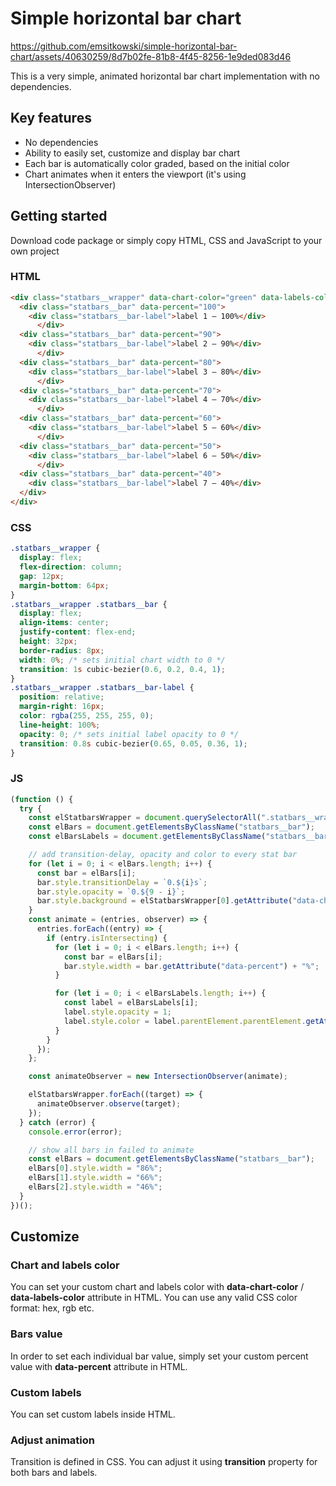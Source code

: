 # Simple horizontal bar chart

https://github.com/emsitkowski/simple-horizontal-bar-chart/assets/40630259/8d7b02fe-81b8-4f45-8256-1e9ded083d46

This is a very simple, animated horizontal bar chart implementation with no dependencies.

## Key features

- No dependencies
- Ability to easily set, customize and display bar chart
- Each bar is automatically color graded, based on the initial color
- Chart animates when it enters the viewport (it's using IntersectionObserver)

## Getting started

Download code package or simply copy HTML, CSS and JavaScript to your own project

### HTML

```html
<div class="statbars__wrapper" data-chart-color="green" data-labels-color="#fff">
  <div class="statbars__bar" data-percent="100">
    <div class="statbars__bar-label">label 1 – 100%</div>
      </div>
  <div class="statbars__bar" data-percent="90">
    <div class="statbars__bar-label">label 2 – 90%</div>
      </div>
  <div class="statbars__bar" data-percent="80">
    <div class="statbars__bar-label">label 3 – 80%</div>
      </div>
  <div class="statbars__bar" data-percent="70">
    <div class="statbars__bar-label">label 4 – 70%</div>
      </div>
  <div class="statbars__bar" data-percent="60">
    <div class="statbars__bar-label">label 5 – 60%</div>
      </div>
  <div class="statbars__bar" data-percent="50">
    <div class="statbars__bar-label">label 6 – 50%</div>
      </div>
  <div class="statbars__bar" data-percent="40">
    <div class="statbars__bar-label">label 7 – 40%</div>
  </div>
</div>
```

### CSS

```css
.statbars__wrapper {
  display: flex;
  flex-direction: column;
  gap: 12px;
  margin-bottom: 64px;
}
.statbars__wrapper .statbars__bar {
  display: flex;
  align-items: center;
  justify-content: flex-end;
  height: 32px;
  border-radius: 8px;
  width: 0%; /* sets initial chart width to 0 */
  transition: 1s cubic-bezier(0.6, 0.2, 0.4, 1);
}
.statbars__wrapper .statbars__bar-label {
  position: relative;
  margin-right: 16px;
  color: rgba(255, 255, 255, 0);
  line-height: 100%;
  opacity: 0; /* sets initial label opacity to 0 */
  transition: 0.8s cubic-bezier(0.65, 0.05, 0.36, 1);
}
```

### JS

```javascript
(function () {
  try {
    const elStatbarsWrapper = document.querySelectorAll(".statbars__wrapper");
    const elBars = document.getElementsByClassName("statbars__bar");
    const elBarsLabels = document.getElementsByClassName("statbars__bar-label");

    // add transition-delay, opacity and color to every stat bar
    for (let i = 0; i < elBars.length; i++) {
      const bar = elBars[i];
      bar.style.transitionDelay = `0.${i}s`;
      bar.style.opacity = `0.${9 - i}`;
      bar.style.background = elStatbarsWrapper[0].getAttribute("data-chart-color");
    }
    const animate = (entries, observer) => {
      entries.forEach((entry) => {
        if (entry.isIntersecting) {
          for (let i = 0; i < elBars.length; i++) {
            const bar = elBars[i];
            bar.style.width = bar.getAttribute("data-percent") + "%";
          }

          for (let i = 0; i < elBarsLabels.length; i++) {
            const label = elBarsLabels[i];
            label.style.opacity = 1;
            label.style.color = label.parentElement.parentElement.getAttribute("data-labels-color");
          }
        }
      });
    };

    const animateObserver = new IntersectionObserver(animate);

    elStatbarsWrapper.forEach((target) => {
      animateObserver.observe(target);
    });
  } catch (error) {
    console.error(error);

    // show all bars in failed to animate
    const elBars = document.getElementsByClassName("statbars__bar");
    elBars[0].style.width = "86%";
    elBars[1].style.width = "66%";
    elBars[2].style.width = "46%";
  }
})();

```

## Customize
### Chart and labels color
You can set your custom chart and labels color with **data-chart-color** / **data-labels-color** attribute in HTML. You can use any valid CSS color format: hex, rgb etc.

### Bars value
In order to set each individual bar value, simply set your custom percent value with **data-percent** attribute in HTML.

### Custom labels
You can set custom labels inside HTML.


### Adjust animation
Transition is defined in CSS. You can adjust it using **transition** property for both bars and labels.
